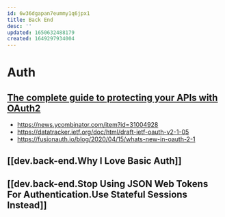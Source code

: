 ```yaml
---
id: 6w36dgapan7eummy1q6jpx1
title: Back End
desc: ''
updated: 1650632488179
created: 1649297934004
---
```


# Auth

## [The complete guide to protecting your APIs with OAuth2](https://stackoverflow.blog/2022/04/11/the-complete-guide-to-protecting-your-apis-with-oauth2/)

- <https://news.ycombinator.com/item?id=31004928>
- <https://datatracker.ietf.org/doc/html/draft-ietf-oauth-v2-1-05>
- <https://fusionauth.io/blog/2020/04/15/whats-new-in-oauth-2-1>

## [[dev.back-end.Why I Love Basic Auth]]

## [[dev.back-end.Stop Using JSON Web Tokens For Authentication.Use Stateful Sessions Instead]]

